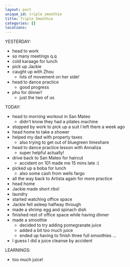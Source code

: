 ```yaml
---
layout: post
unique_id: triple_smoothie
title: Triple Smoothie
categories: []
locations: 
---
```


YESTERDAY:
* head to work
* so many meetings q.q
* cold karaage for lunch
* pick up Jackie
* caught up with Zhou
  * lots of movement on her side!
* head to dance practice
  * good progress
* pho for dinner!
  * just the two of us

TODAY:
* head to morning workout in San Mateo
  * didn't know they had a pilates machine
* stopped by work to pick up a suit I left there a week ago
* head home to take a shower
* helped my dad with property taxes
  * also trying to get out of bluegreen timeshare
* head to dance practice lesson with Annaliza
  * super helpful actually!
* drive back to San Mateo for haircut
  * accident on 101 made me 15 mins late :(
* picked up a boba for lunch
  * also some cash from wells fargo
* all the way back to Artista again for more practice
* head home
* Jackie made short ribs!
* laundry
* started watching office space
* Jackie fell asleep halfway through
* made a shrimp egg and spinach dish
* finished rest of office space while having dinner
* made a smoothie
  * decided to try adding pomegranate juice
  * added a bit too much juice
  * ended up having to finish three full smoothies ...
* I guess I did a juice cleanse by accident

LEARNINGS:
* too much juice!
